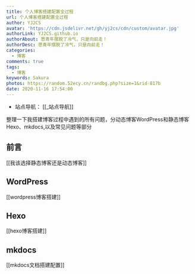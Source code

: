 ```yaml
---
title: 个人博客搭建配置全过程
url: 个人博客搭建配置全过程
author: YJ2CS
avatar: 'https://cdn.jsdelivr.net/gh/yj2cs/cdn/custom/avatar.jpg'
authorLink: YJ2CS.github.io
authorAbout: 愿青年摆脱了冷气，只是向前走！
authorDesc: 愿青年摆脱了冷气，只是向前走！
categories:
  - 博客
comments: true
tags:
  - 博客
keywords: Sakura
photos: https://random.52ecy.cn/randbg.php?size=1&rid-817b
date: 2020-11-16 17:54:00
---
```

- 站点导航： [[_站点导航]]

整理一下我搭建博客过程中遇到的所有问题，分动态博客WordPress和静态博客Hexo、mkdocs,以及常见问题等部分

## 前言

[[我该选择静态博客还是动态博客]]

## WordPress
[[wordpress博客搭建]]

## Hexo
[[hexo博客搭建]]

## mkdocs
[[mkdocs文档搭建配置]]

